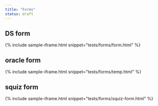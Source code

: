 ```yaml
---
title: "Forms"
status: draft
---
```


## DS form

{% include sample-iframe.html snippet="tests/forms/form.html" %}

## oracle form

{% include sample-iframe.html snippet="tests/forms/temp.html" %}


## squiz form

{% include sample-iframe.html snippet="tests/forms/squiz-form.html" %}




